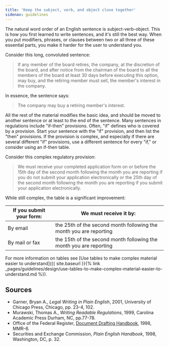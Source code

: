 ```yaml
---
title: 'Keep the subject, verb, and object close together'
sidenav: guidelines
---
```


The natural word order of an English sentence is subject-verb-object. This is how you first learned to write sentences, and it's still the best way. When you put modifiers, phrases, or clauses between two or all three of these essential parts, you make it harder for the user to understand you.

Consider this long, convoluted sentence:

> If any member of the board retires, the company, at the discretion of the board, and after notice from the chairman of the board to all the members of the board at least 30 days before executing this option, may buy, and the retiring member must sell, the member's interest in the company.

In essence, the sentence says:

> The company may buy a retiring member's interest.

All the rest of the material modifies the basic idea, and should be moved to another sentence or at least to the end of the sentence. Many sentences in regulations include "if-then" provisions. Often, "if" defines who is covered by a provision. Start your sentence with the "if" provision, and then list the "then" provisions. If the provision is complex, and especially if there are several different "if" provisions, use a different sentence for every "if," or consider using an if-then table.

Consider this complex regulatory provision:

> We must receive your completed application form on or before the 15th day of the second month following the month you are reporting if you do not submit your application electronically or the 25th day of the second month following the month you are reporting if you submit your application electronically.

While still complex, the table is a significant improvement:

If you submit your form: | We must receive it by:
--- | ---
By email | the 25th of the second month following the month you are reporting
By mail or fax | the 15th of the second month following the month you are reporting

For more information on tables see [Use tables to make complex material easier to understand]({{ site.baseurl }}{% link _pages/guidelines/design/use-tables-to-make-complex-material-easier-to-understand.md %}).

## Sources

- Garner, Bryan A., _Legal Writing in Plain English_, 2001, University of Chicago Press, Chicago, pp. 23-4, 102.
- Murawski, Thomas A., _Writing Readable Regulations_, 1999, Carolina Academic Press Durham, NC, pp.77-78.
- Office of the Federal Register, [Document Drafting Handbook](http://www.archives.gov/federal-register/write/handbook/ddh.pdf), 1998, MMR-6.
- Securities and Exchange Commission, _Plain English Handbook_, 1998, Washington, DC, p. 32.

